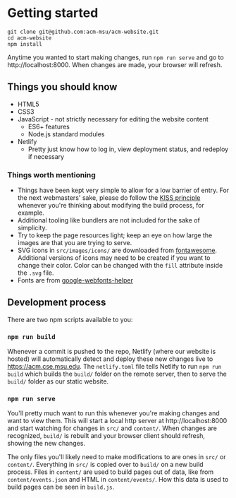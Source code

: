 # Getting started

```
git clone git@github.com:acm-msu/acm-website.git
cd acm-website
npm install
```
Anytime you wanted to start making changes, run `npm run serve` and go to 
http://localhost:8000. When changes are made, your browser will refresh.

## Things you should know
* HTML5
* CSS3
* JavaScript - not strictly necessary for editing the website content
    * ES6+ features
    * Node.js standard modules
* Netlify
    * Pretty just know how to log in, view deployment status, and redeploy if 
    necessary

### Things worth mentioning
* Things have been kept very simple to allow for a low barrier of entry. For the 
next webmasters' sake, please do follow the 
[KISS principle](https://en.wikipedia.org/wiki/KISS_principle) whenever you're 
thinking about modifying the build process, for example.
* Additional tooling like bundlers are not included for the sake of simplicity.
* Try to keep the page resources light; keep an eye on how large the images are 
that you are trying to serve.
* SVG icons in `src/images/icons/` are downloaded from 
[fontawesome](https://fontawesome.com/). Additional versions of icons may need 
to be created if you want to change their color. Color can be changed with the 
`fill` attribute inside the `.svg` file.
* Fonts are from [google-webfonts-helper](https://google-webfonts-helper.herokuapp.com/fonts/lato?subsets=latin)

## Development process
There are two npm scripts available to you:

### `npm run build`
Whenever a commit is pushed to the repo, Netlify (where our 
website is hosted) will automatically detect and deploy these new changes live 
to https://acm.cse.msu.edu. The `netlify.toml` file tells Netlify to run 
`npm run build` which builds the `build/` folder on the remote server, then to 
serve the `build/` folder as our static website.

### `npm run serve`
You'll pretty much want to run this whenever you're making
changes and want to view them. This will start a local http server at 
http://localhost:8000 and start watching for changes in `src/` and `content/`. 
When changes are recognized, `build/` is rebuilt and your browser client should 
refresh, showing the new changes.

The only files you'll likely need to make modifications to are ones in `src/` 
or `content/`. Everything in `src/` is copied over to `build/` on a new build 
process. Files in `content/` are used to build pages out of data, like from 
`content/events.json` and HTML in `content/events/`. How this data is used to 
build pages can be seen in `build.js`.